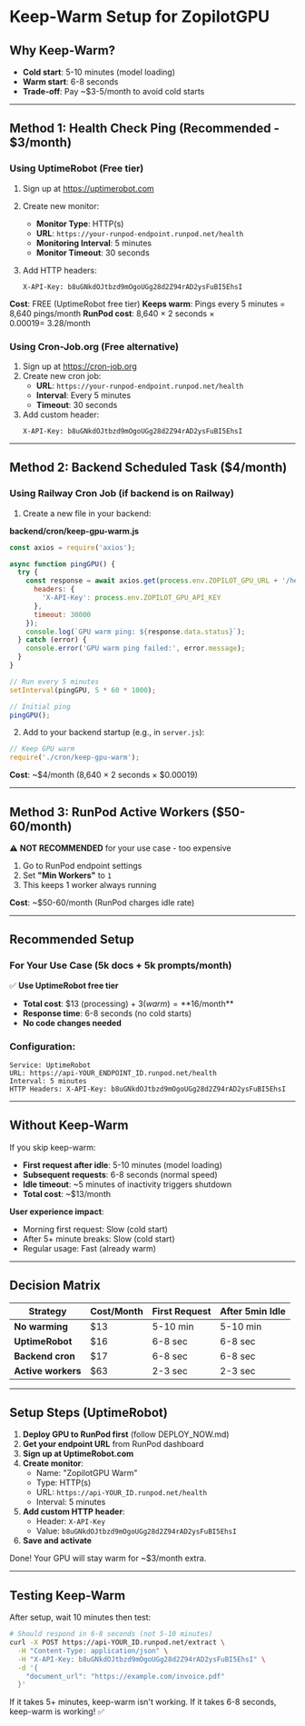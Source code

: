 # Keep-Warm Setup for ZopilotGPU

## Why Keep-Warm?
- **Cold start**: 5-10 minutes (model loading)
- **Warm start**: 6-8 seconds
- **Trade-off**: Pay ~$3-5/month to avoid cold starts

---

## Method 1: Health Check Ping (Recommended - $3/month)

### Using UptimeRobot (Free tier)
1. Sign up at https://uptimerobot.com
2. Create new monitor:
   - **Monitor Type**: HTTP(s)
   - **URL**: `https://your-runpod-endpoint.runpod.net/health`
   - **Monitoring Interval**: 5 minutes
   - **Monitor Timeout**: 30 seconds

3. Add HTTP headers:
   ```
   X-API-Key: b8uGNkdOJtbzd9mOgoUGg28d2Z94rAD2ysFuBI5EhsI
   ```

**Cost**: FREE (UptimeRobot free tier)
**Keeps warm**: Pings every 5 minutes = 8,640 pings/month
**RunPod cost**: 8,640 × 2 seconds × $0.00019 = ~$3.28/month

### Using Cron-Job.org (Free alternative)
1. Sign up at https://cron-job.org
2. Create new cron job:
   - **URL**: `https://your-runpod-endpoint.runpod.net/health`
   - **Interval**: Every 5 minutes
   - **Timeout**: 30 seconds
3. Add custom header:
   ```
   X-API-Key: b8uGNkdOJtbzd9mOgoUGg28d2Z94rAD2ysFuBI5EhsI
   ```

---

## Method 2: Backend Scheduled Task ($4/month)

### Using Railway Cron Job (if backend is on Railway)
1. Create a new file in your backend:

**backend/cron/keep-gpu-warm.js**
```javascript
const axios = require('axios');

async function pingGPU() {
  try {
    const response = await axios.get(process.env.ZOPILOT_GPU_URL + '/health', {
      headers: {
        'X-API-Key': process.env.ZOPILOT_GPU_API_KEY
      },
      timeout: 30000
    });
    console.log(`GPU warm ping: ${response.data.status}`);
  } catch (error) {
    console.error('GPU warm ping failed:', error.message);
  }
}

// Run every 5 minutes
setInterval(pingGPU, 5 * 60 * 1000);

// Initial ping
pingGPU();
```

2. Add to your backend startup (e.g., in `server.js`):
```javascript
// Keep GPU warm
require('./cron/keep-gpu-warm');
```

**Cost**: ~$4/month (8,640 × 2 seconds × $0.00019)

---

## Method 3: RunPod Active Workers ($50-60/month)

⚠️ **NOT RECOMMENDED** for your use case - too expensive

1. Go to RunPod endpoint settings
2. Set **"Min Workers"** to `1`
3. This keeps 1 worker always running

**Cost**: ~$50-60/month (RunPod charges idle rate)

---

## Recommended Setup

### For Your Use Case (5k docs + 5k prompts/month)

✅ **Use UptimeRobot free tier**
- **Total cost**: $13 (processing) + $3 (warm) = **$16/month**
- **Response time**: 6-8 seconds (no cold starts)
- **No code changes needed**

### Configuration:
```
Service: UptimeRobot
URL: https://api-YOUR_ENDPOINT_ID.runpod.net/health
Interval: 5 minutes
HTTP Headers: X-API-Key: b8uGNkdOJtbzd9mOgoUGg28d2Z94rAD2ysFuBI5EhsI
```

---

## Without Keep-Warm

If you skip keep-warm:
- **First request after idle**: 5-10 minutes (model loading)
- **Subsequent requests**: 6-8 seconds (normal speed)
- **Idle timeout**: ~5 minutes of inactivity triggers shutdown
- **Total cost**: ~$13/month

**User experience impact**:
- Morning first request: Slow (cold start)
- After 5+ minute breaks: Slow (cold start)
- Regular usage: Fast (already warm)

---

## Decision Matrix

| Strategy | Cost/Month | First Request | After 5min Idle |
|----------|------------|---------------|-----------------|
| **No warming** | $13 | 5-10 min | 5-10 min |
| **UptimeRobot** | $16 | 6-8 sec | 6-8 sec |
| **Backend cron** | $17 | 6-8 sec | 6-8 sec |
| **Active workers** | $63 | 2-3 sec | 2-3 sec |

---

## Setup Steps (UptimeRobot)

1. **Deploy GPU to RunPod first** (follow DEPLOY_NOW.md)
2. **Get your endpoint URL** from RunPod dashboard
3. **Sign up at UptimeRobot.com**
4. **Create monitor**:
   - Name: "ZopilotGPU Warm"
   - Type: HTTP(s)
   - URL: `https://api-YOUR_ID.runpod.net/health`
   - Interval: 5 minutes
5. **Add custom HTTP header**:
   - Header: `X-API-Key`
   - Value: `b8uGNkdOJtbzd9mOgoUGg28d2Z94rAD2ysFuBI5EhsI`
6. **Save and activate**

Done! Your GPU will stay warm for ~$3/month extra.

---

## Testing Keep-Warm

After setup, wait 10 minutes then test:
```bash
# Should respond in 6-8 seconds (not 5-10 minutes)
curl -X POST https://api-YOUR_ID.runpod.net/extract \
  -H "Content-Type: application/json" \
  -H "X-API-Key: b8uGNkdOJtbzd9mOgoUGg28d2Z94rAD2ysFuBI5EhsI" \
  -d '{
    "document_url": "https://example.com/invoice.pdf"
  }'
```

If it takes 5+ minutes, keep-warm isn't working.
If it takes 6-8 seconds, keep-warm is working! ✅
